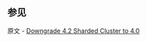 ## 参见

原文 - [Downgrade 4.2 Sharded Cluster to 4.0]( https://docs.mongodb.com/manual/release-notes/4.2-downgrade-sharded-cluster/ )

